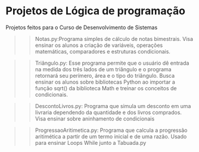 # Projetos de Lógica de programação
Projetos feitos para o Curso de Desenvolvimento de Sistemas

>>Notas.py:Programa simples de cálculo de notas bimestrais. Visa ensinar os alunos a criação de variáveis, operações matemáticas, comparadores e estruturas condicionais.

>>Triângulo.py:
    Esse programa permite que o usuário dê entrada na medida dos três lados de um triângulo e o programa retornará seu perímero, área e o tipo do triângulo. Busca ensinar os alunos sobre bibliotecas Python ao importar a função sqrt() da biblioteca Math e treinar os conceitos de condicionais.

>>DescontoLivros.py: Programa que simula um desconto em uma livraria dependendo da quantidade e dos livros comprados. Visa ensinar sobre aninhamento de condicionais

>>ProgressaoAritimetica.py: Programa que calcula a progressão aritimética a partir de um termo inicial e de uma razão. Usado para ensinar Loops While junto a Tabuada.py
